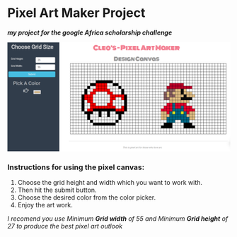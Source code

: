 # Pixel Art Maker Project

***my project for the google Africa scholarship challenge***

 ![example](pic_6.png)

 ### Instructions for using the pixel canvas:

 1. Choose the grid height and width which you want to work with.
 1. Then hit the submit button.
 1. Choose the desired color from the color picker.
 1. Enjoy the art work.
 
 *I recomend you use Minimum **Grid width** of 55 and Minimum **Grid height** of 27 to produce the best pixel art outlook*